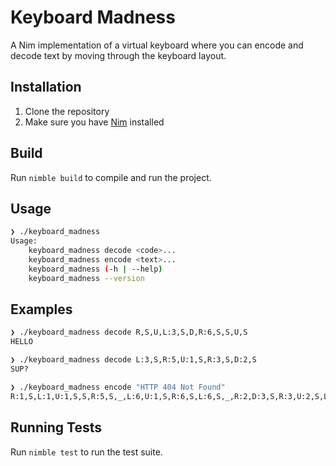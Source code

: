 # Keyboard Madness

A Nim implementation of a virtual keyboard where you can encode and decode text by moving through the keyboard layout.

## Installation

1. Clone the repository
2. Make sure you have [Nim](https://nim-lang.org/) installed

## Build

Run `nimble build` to compile and run the project.

## Usage

```bash
❯ ./keyboard_madness                                   
Usage:
    keyboard_madness decode <code>...
    keyboard_madness encode <text>...
    keyboard_madness (-h | --help)
    keyboard_madness --version
```

## Examples

```bash
❯ ./keyboard_madness decode R,S,U,L:3,S,D,R:6,S,S,U,S
HELLO
```

```bash
❯ ./keyboard_madness decode L:3,S,R:5,U:1,S,R:3,S,D:2,S
SUP?
```

```bash
❯ ./keyboard_madness encode "HTTP 404 Not Found"
R:1,S,L:1,U:1,S,S,R:5,S,_,L:6,U:1,S,R:6,S,L:6,S,_,R:2,D:3,S,R:3,U:2,S,L:4,S,_,L:1,D:1,S,R:5,U:1,S,L:2,S,L:1,D:2,S,L:3,U:1,S
```

## Running Tests

Run `nimble test` to run the test suite.
